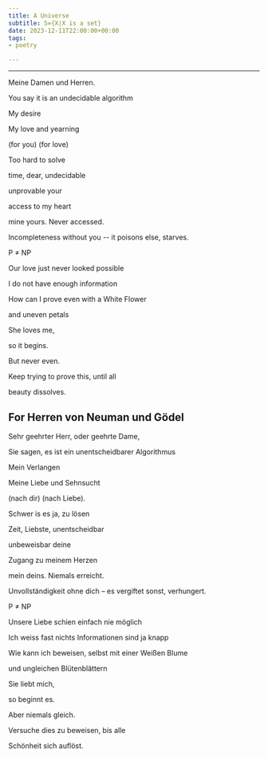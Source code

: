 ```yaml
---
title: A Universe
subtitle: S={X∣X is a set}
date: 2023-12-11T22:00:00+00:00
tags:
- poetry

---
```

---

Meine Damen und Herren.

You say it is an undecidable algorithm

My desire

My love and yearning 

(for you) (for love)

Too hard to solve

time, dear, undecidable

unprovable your 

access to my heart

mine yours. Never accessed.

Incompleteness without you -- it poisons else, starves.

P ≠ NP

Our love just never looked possible

I do not have enough information

How can I prove even with a White Flower 

and uneven petals

She loves me, 

so it begins.

But never even.

Keep trying to prove this, until all

beauty dissolves.

## For Herren von Neuman und Gödel

Sehr geehrter Herr, oder geehrte Dame,

Sie sagen, es ist ein unentscheidbarer Algorithmus

Mein Verlangen

Meine Liebe und Sehnsucht

(nach dir) (nach Liebe).

Schwer is es ja, zu lösen

Zeit, Liebste, unentscheidbar

unbeweisbar deine

Zugang zu meinem Herzen

mein deins. Niemals erreicht.

Unvollständigkeit ohne dich – es vergiftet sonst, verhungert.

P ≠ NP

Unsere Liebe schien einfach nie möglich

Ich weiss fast nichts Informationen sind ja knapp

Wie kann ich beweisen, selbst mit einer Weißen Blume

und ungleichen Blütenblättern

Sie liebt mich,

so beginnt es.

Aber niemals gleich.

Versuche dies zu beweisen, bis alle

Schönheit sich auflöst.